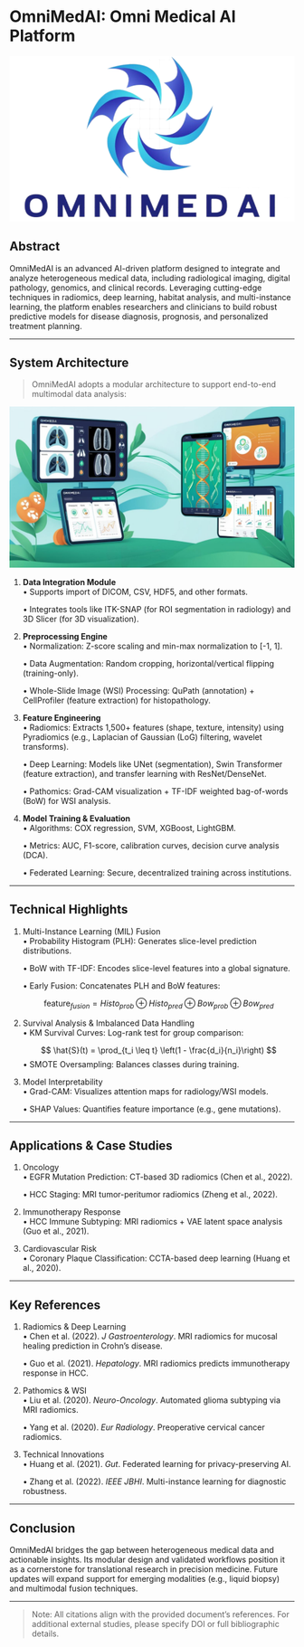 # OmniMedAI: Omni Medical AI Platform

![img](./logo.png)

## Abstract

OmniMedAI is an advanced AI-driven platform designed to integrate and analyze heterogeneous medical data, including radiological imaging, digital pathology, genomics, and clinical records. Leveraging cutting-edge techniques in radiomics, deep learning, habitat analysis, and multi-instance learning, the platform enables researchers and clinicians to build robust predictive models for disease diagnosis, prognosis, and personalized treatment planning.  

---

## System Architecture  

> OmniMedAI adopts a modular architecture to support end-to-end multimodal data analysis:  
> 

![img](./platform.jpg)

1. **Data Integration Module**  
   • Supports import of DICOM, CSV, HDF5, and other formats.  

   • Integrates tools like ITK-SNAP (for ROI segmentation in radiology) and 3D Slicer (for 3D visualization).  

2. **Preprocessing Engine**  
   • Normalization: Z-score scaling and min-max normalization to [-1, 1].  

   • Data Augmentation: Random cropping, horizontal/vertical flipping (training-only).  

   • Whole-Slide Image (WSI) Processing: QuPath (annotation) + CellProfiler (feature extraction) for histopathology.  

3. **Feature Engineering**  
   • Radiomics: Extracts 1,500+ features (shape, texture, intensity) using Pyradiomics (e.g., Laplacian of Gaussian (LoG) filtering, wavelet transforms).  

   • Deep Learning: Models like UNet (segmentation), Swin Transformer (feature extraction), and transfer learning with ResNet/DenseNet.  

   • Pathomics: Grad-CAM visualization + TF-IDF weighted bag-of-words (BoW) for WSI analysis.  

4. **Model Training & Evaluation**  
   • Algorithms: COX regression, SVM, XGBoost, LightGBM.  

   • Metrics: AUC, F1-score, calibration curves, decision curve analysis (DCA).  

   • Federated Learning: Secure, decentralized training across institutions.  

---

## Technical Highlights  

1. Multi-Instance Learning (MIL) Fusion  
    • Probability Histogram (PLH): Generates slice-level prediction distributions.  

    • BoW with TF-IDF: Encodes slice-level features into a global signature.  

    • Early Fusion: Concatenates PLH and BoW features:  

    $$
    \text{feature}_{fusion} = Histo_{prob} \oplus Histo_{pred} \oplus Bow_{prob} \oplus Bow_{pred}
    $$

2. Survival Analysis & Imbalanced Data Handling  
    • KM Survival Curves: Log-rank test for group comparison:  

    $$
    \hat{S}(t) = \prod_{t_i \leq t} \left(1 - \frac{d_i}{n_i}\right)
    $$
    • SMOTE Oversampling: Balances classes during training.  

3. Model Interpretability  
    • Grad-CAM: Visualizes attention maps for radiology/WSI models.  

    • SHAP Values: Quantifies feature importance (e.g., gene mutations).  

---

## Applications & Case Studies  

1. Oncology  
    • EGFR Mutation Prediction: CT-based 3D radiomics (Chen et al., 2022).  

    • HCC Staging: MRI tumor-peritumor radiomics (Zheng et al., 2022).  

2. Immunotherapy Response  
    • HCC Immune Subtyping: MRI radiomics + VAE latent space analysis (Guo et al., 2021).  

3. Cardiovascular Risk  
    • Coronary Plaque Classification: CCTA-based deep learning (Huang et al., 2020).  

---

## Key References

1. Radiomics & Deep Learning  
   • Chen et al. (2022). *J Gastroenterology*. MRI radiomics for mucosal healing prediction in Crohn’s disease.  

   • Guo et al. (2021). *Hepatology*. MRI radiomics predicts immunotherapy response in HCC.  

2. Pathomics & WSI  
   • Liu et al. (2020). *Neuro-Oncology*. Automated glioma subtyping via MRI radiomics.  

   • Yang et al. (2020). *Eur Radiology*. Preoperative cervical cancer radiomics.  

3. Technical Innovations  
   • Huang et al. (2021). *Gut*. Federated learning for privacy-preserving AI.  

   • Zhang et al. (2022). *IEEE JBHI*. Multi-instance learning for diagnostic robustness.  

---

## Conclusion  

OmniMedAI bridges the gap between heterogeneous medical data and actionable insights. Its modular design and validated workflows position it as a cornerstone for translational research in precision medicine. Future updates will expand support for emerging modalities (e.g., liquid biopsy) and multimodal fusion techniques.  

---

> Note: All citations align with the provided document’s references. For additional external studies, please specify DOI or full bibliographic details.
